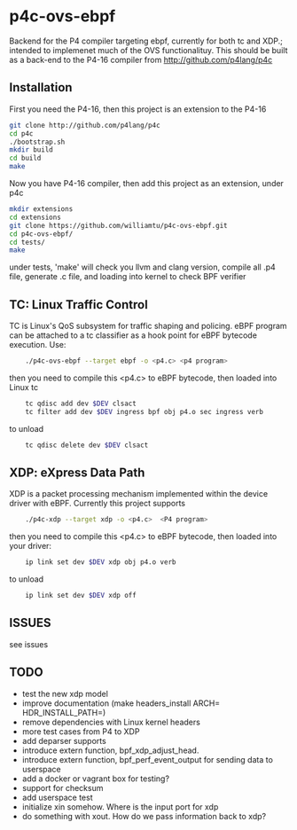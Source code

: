 # p4c-ovs-ebpf

Backend for the P4 compiler targeting ebpf, currently for both tc and XDP.;
intended to implemenet much of the OVS functionalituy.
This should be built as a back-end to the P4-16 compiler from http://github.com/p4lang/p4c

## Installation

First you need the P4-16, then this project is an extension to the P4-16

```bash
git clone http://github.com/p4lang/p4c
cd p4c
./bootstrap.sh
mkdir build
cd build
make
```
Now you have P4-16 compiler, then add this project as an extension, under p4c
```bash
mkdir extensions
cd extensions
git clone https://github.com/williamtu/p4c-ovs-ebpf.git 
cd p4c-ovs-ebpf/
cd tests/
make
```
under tests, 'make' will check you llvm and clang version, 
compile all .p4 file, generate .c file, and loading into kernel
to check BPF verifier

## TC: Linux Traffic Control
TC is Linux's QoS subsystem for traffic shaping and policing. eBPF program can be attached to
a tc classifier as a hook point for eBPF bytecode execution. Use:

```bash
	./p4c-ovs-ebpf --target ebpf -o <p4.c> <p4 program> 
```
then you need to compile this <p4.c> to eBPF bytecode, then loaded into Linux tc
```bash
	tc qdisc add dev $DEV clsact
	tc filter add dev $DEV ingress bpf obj p4.o sec ingress verb
```
to unload
```bash
	tc qdisc delete dev $DEV clsact
```
## XDP: eXpress Data Path
XDP is a packet processing mechanism implemented within the device driver with eBPF.  Currently this
project supports 
```bash
	./p4c-xdp --target xdp -o <p4.c>  <P4 program>
```
then you need to compile this <p4.c> to eBPF bytecode, then loaded into your driver:
```bash
    ip link set dev $DEV xdp obj p4.o verb
```
to unload
```bash
    ip link set dev $DEV xdp off
```
## ISSUES
see issues

## TODO
- test the new xdp model
- improve documentation (make headers_install ARCH= HDR_INSTALL_PATH=)
- remove dependencies with Linux kernel headers
- more test cases from P4 to XDP
- add deparser supports
- introduce extern function, bpf_xdp_adjust_head. 
- introduce extern function, bpf_perf_event_output for sending data to userspace
- add a docker or vagrant box for testing?
- support for checksum
- add userspace test
- initialize xin somehow. Where is the input port for xdp
- do something with xout. How do we pass information back to xdp?

